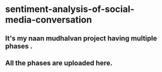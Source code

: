 # sentiment-analysis-of-social-media-conversation
## It's my naan mudhalvan project having multiple phases .
## All the phases are uploaded here.
